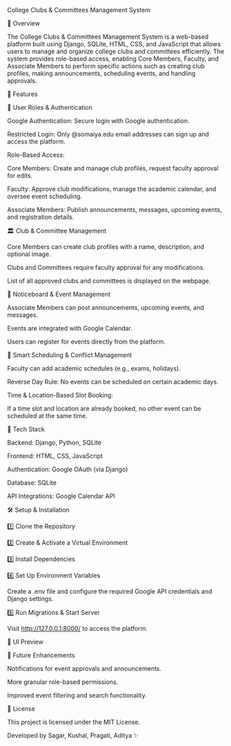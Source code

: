 College Clubs & Committees Management System

🌟 Overview

The College Clubs & Committees Management System is a web-based platform built using Django, SQLite, HTML, CSS, and JavaScript that allows users to manage and organize college clubs and committees efficiently. The system provides role-based access, enabling Core Members, Faculty, and Associate Members to perform specific actions such as creating club profiles, making announcements, scheduling events, and handling approvals.

🎯 Features

👥 User Roles & Authentication

Google Authentication: Secure login with Google authentication.

Restricted Login: Only @somaiya.edu email addresses can sign up and access the platform.

Role-Based Access:

Core Members: Create and manage club profiles, request faculty approval for edits.

Faculty: Approve club modifications, manage the academic calendar, and oversee event scheduling.

Associate Members: Publish announcements, messages, upcoming events, and registration details.

🏛️ Club & Committee Management

Core Members can create club profiles with a name, description, and optional image.

Clubs and Committees require faculty approval for any modifications.

List of all approved clubs and committees is displayed on the webpage.

📢 Noticeboard & Event Management

Associate Members can post announcements, upcoming events, and messages.

Events are integrated with Google Calendar.

Users can register for events directly from the platform.

📅 Smart Scheduling & Conflict Management

Faculty can add academic schedules (e.g., exams, holidays).

Reverse Day Rule: No events can be scheduled on certain academic days.

Time & Location-Based Slot Booking:

If a time slot and location are already booked, no other event can be scheduled at the same time.

🚀 Tech Stack

Backend: Django, Python, SQLite

Frontend: HTML, CSS, JavaScript

Authentication: Google OAuth (via Django)

Database: SQLite

API Integrations: Google Calendar API

🛠️ Setup & Installation

1️⃣ Clone the Repository

2️⃣ Create & Activate a Virtual Environment

3️⃣ Install Dependencies

4️⃣ Set Up Environment Variables

Create a .env file and configure the required Google API credentials and Django settings.

5️⃣ Run Migrations & Start Server

Visit http://127.0.0.1:8000/ to access the platform.

🎨 UI Preview



📌 Future Enhancements

Notifications for event approvals and announcements.

More granular role-based permissions.

Improved event filtering and search functionality.

📜 License

This project is licensed under the MIT License.

Developed by Sagar, Kushal, Pragati, Aditya ✨

